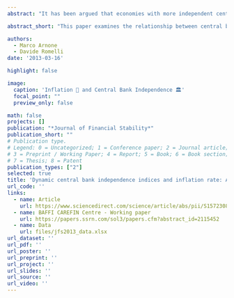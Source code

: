 ```yaml
---
abstract: "It has been argued that economies with more independent central banks experience lower inflation over time. In this paper we show that this relationship is sensitive to the methodology through which central bank independence indices are constructed. We stress the importance of employing dynamic central bank independence indices in two ways. First, we perform unit root tests with structural breaks to verify if the implementation of central bank reforms represents a structural break for the inflation rate dynamics. Second, we implement a panel data analysis. We find evidence that legislative reforms that modify the degree of independence of a central bank have a strong impact on the inflation rate dynamics. Moreover, underlying the importance of employing dynamic central bank independence indices, we confirm the negative relationship between the latter and inflation for a sample of 10 OECD countries."

abstract_short: "This paper examines the relationship between central bank independence and inflation, using dynamic indices and structural break analysis. The study confirms a negative correlation between central bank independence and inflation in 10 OECD countries, emphasizing the impact of legislative reforms on inflation dynamics."

authors:
  - Marco Arnone
  - Davide Romelli
date: '2013-03-16'

highlight: false

image:
  caption: 'Inflation 💸 and Central Bank Independence 🏛️'
  focal_point: ""
  preview_only: false

math: false
projects: []
publication: "*Journal of Financial Stability*"
publication_short: ""
# Publication type.
# Legend: 0 = Uncategorized; 1 = Conference paper; 2 = Journal article;
# 3 = Preprint / Working Paper; 4 = Report; 5 = Book; 6 = Book section;
# 7 = Thesis; 8 = Patent
publication_types: ["2"]
selected: true
title: 'Dynamic central bank independence indices and inflation rate: A new empirical exploration'
url_code: ''
links:
  - name: Article
    url: https://www.sciencedirect.com/science/article/abs/pii/S157230891300020X
  - name: BAFFI CAREFIN Centre - Working paper
    url: https://papers.ssrn.com/sol3/papers.cfm?abstract_id=2115452
  - name: Data
    url: files/jfs2013_data.xlsx
url_dataset: ''
url_pdf: ''
url_poster: ''
url_preprint: ''
url_project: ''
url_slides: ''
url_source: ''
url_video: ''
---
```

